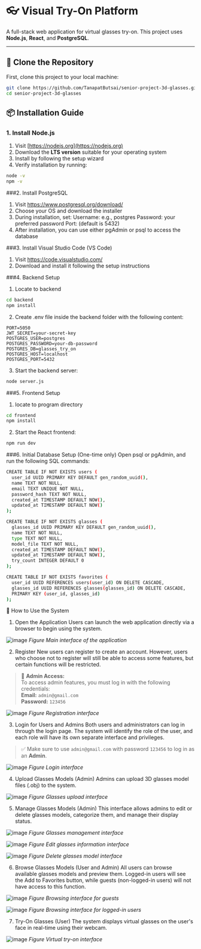 # 👓 Visual Try-On Platform

A full-stack web application for virtual glasses try-on. This project uses **Node.js**, **React**, and **PostgreSQL**.

---

## 📂 Clone the Repository

First, clone this project to your local machine:

```bash
git clone https://github.com/TanapatButsai/senior-project-3d-glasses.git
cd senior-project-3d-glasses
```
## 📦 Installation Guide

### 1. Install Node.js

1. Visit [https://nodejs.org](https://nodejs.org)
2. Download the **LTS version** suitable for your operating system
3. Install by following the setup wizard
4. Verify installation by running:

```bash
node -v
npm -v
```

###2. Install PostgreSQL

1. Visit https://www.postgresql.org/download/
2. Choose your OS and download the installer
3. During installation, set:
  Username: e.g., postgres
  Password: your preferred password
  Port: (default is 5432)
4. After installation, you can use either pgAdmin or psql to access the database

###3. Install Visual Studio Code (VS Code)

1. Visit https://code.visualstudio.com/
2. Download and install it following the setup instructions

###4. Backend Setup
1. Locate to backend
```bash
cd backend
npm install
```
2. Create .env file inside the backend folder with the following content:
```env
PORT=5050
JWT_SECRET=your-secret-key
POSTGRES_USER=postgres
POSTGRES_PASSWORD=your-db-password
POSTGRES_DB=glasses_try_on
POSTGRES_HOST=localhost
POSTGRES_PORT=5432
```
3. Start the backend server:
```bash
node server.js
```
###5. Frontend Setup
1. locate to program directory
```bash
cd frontend
npm install
```
2. Start the React frontend:
```bash
npm run dev
```
###6. Initial Database Setup (One-time only)
Open psql or pgAdmin, and run the following SQL commands:
```bash
CREATE TABLE IF NOT EXISTS users (
  user_id UUID PRIMARY KEY DEFAULT gen_random_uuid(),
  name TEXT NOT NULL,
  email TEXT UNIQUE NOT NULL,
  password_hash TEXT NOT NULL,
  created_at TIMESTAMP DEFAULT NOW(),
  updated_at TIMESTAMP DEFAULT NOW()
);

CREATE TABLE IF NOT EXISTS glasses (
  glasses_id UUID PRIMARY KEY DEFAULT gen_random_uuid(),
  name TEXT NOT NULL,
  type TEXT NOT NULL,
  model_file TEXT NOT NULL,
  created_at TIMESTAMP DEFAULT NOW(),
  updated_at TIMESTAMP DEFAULT NOW(),
  try_count INTEGER DEFAULT 0
);

CREATE TABLE IF NOT EXISTS favorites (
  user_id UUID REFERENCES users(user_id) ON DELETE CASCADE,
  glasses_id UUID REFERENCES glasses(glasses_id) ON DELETE CASCADE,
  PRIMARY KEY (user_id, glasses_id)
);

```

📖 How to Use the System
1. Open the Application
Users can launch the web application directly via a browser to begin using the system.

![image](https://github.com/user-attachments/assets/6ed37831-f4a3-4c67-a331-701353295254)
*Figure Main interface of the application*

2. Register
New users can register to create an account. However, users who choose not to register will still be able to access some features, but certain functions will be restricted.
> 🛑 **Admin Access:**  
> To access admin features, you must log in with the following credentials:  
> **Email:** `admin@gmail.com`  
> **Password:** `123456`

![image](https://github.com/user-attachments/assets/1ca769ed-8872-414b-845d-1355b345375c)
*Figure Registration interface*


3. Login for Users and Admins
Both users and administrators can log in through the login page. The system will identify the role of the user, and each role will have its own separate interface and privileges.

> ✅ Make sure to use `admin@gmail.com` with password `123456` to log in as an **Admin**.

![image](https://github.com/user-attachments/assets/35f79e41-ef72-4c9b-a24e-1e35d3844860)
*Figure Login interface*

4. Upload Glasses Models (Admin)
Admins can upload 3D glasses model files (.obj) to the system.

![image](https://github.com/user-attachments/assets/8c8d4f83-21aa-4fb0-9a54-362833f630cf)
*Figure Glasses upload interface*

5. Manage Glasses Models (Admin)
This interface allows admins to edit or delete glasses models, categorize them, and manage their display status.

![image](https://github.com/user-attachments/assets/6308dcbb-bc34-4191-bb6e-7c6baade2853)
*Figure Glasses management interface*

![image](https://github.com/user-attachments/assets/24e4f8de-1eba-4984-bf76-cc81e70dc3f6)
*Figure Edit glasses information interface*

![image](https://github.com/user-attachments/assets/f9c19fb4-2f99-4f99-a64f-48e042bf2c56)
*Figure Delete glasses model interface*

6. Browse Glasses Models (User and Admin)
All users can browse available glasses models and preview them. Logged-in users will see the Add to Favorites button, while guests (non-logged-in users) will not have access to this function.

![image](https://github.com/user-attachments/assets/2fad23cd-451e-434c-a412-6a0e93ef8b77)
*Figure Browsing interface for guests*

![image](https://github.com/user-attachments/assets/a01a26c3-c16a-4495-a3bc-9b8108b12b35)
*Figure Browsing interface for logged-in users*

7. Try-On Glasses (User)
The system displays virtual glasses on the user's face in real-time using their webcam.

![image](https://github.com/user-attachments/assets/46a83e7c-a932-495f-8626-f546b25fb64b)
*Figure Virtual try-on interface*

